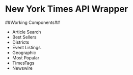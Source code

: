 New York Times API Wrapper
==========================

##Working Components##
- Article Search
- Best Sellers
- Districts
- Event Listings
- Geographic
- Most Popular
- TimesTags
- Newswire
